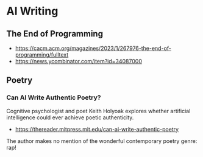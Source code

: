 # AI Writing


## The End of Programming

* https://cacm.acm.org/magazines/2023/1/267976-the-end-of-programming/fulltext
* https://news.ycombinator.com/item?id=34087000


## Poetry

### Can AI Write Authentic Poetry?
Cognitive psychologist and poet Keith Holyoak explores whether artificial intelligence could ever achieve poetic authenticity.
* https://thereader.mitpress.mit.edu/can-ai-write-authentic-poetry

The author makes no mention of the wonderful contemporary poetry genre: rap!

